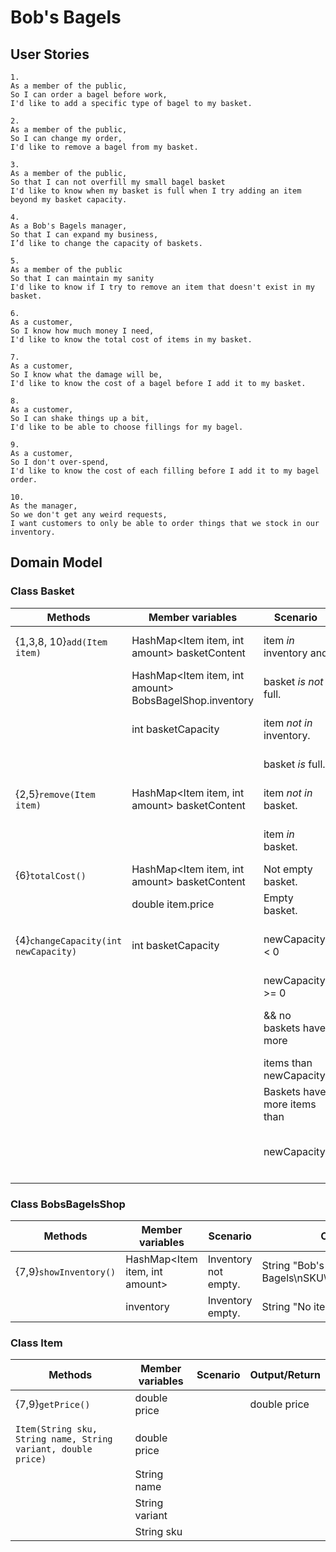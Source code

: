 # Bob's Bagels


## User Stories
```
1.
As a member of the public,
So I can order a bagel before work,
I'd like to add a specific type of bagel to my basket.
```

```
2.
As a member of the public,
So I can change my order,
I'd like to remove a bagel from my basket.
```

```
3.
As a member of the public,
So that I can not overfill my small bagel basket
I'd like to know when my basket is full when I try adding an item beyond my basket capacity.
```

```
4.
As a Bob's Bagels manager,
So that I can expand my business,
I’d like to change the capacity of baskets.
```

```
5.
As a member of the public
So that I can maintain my sanity
I'd like to know if I try to remove an item that doesn't exist in my basket.
```

```
6.
As a customer,
So I know how much money I need,
I'd like to know the total cost of items in my basket.
```

```
7.
As a customer,
So I know what the damage will be,
I'd like to know the cost of a bagel before I add it to my basket.
```

```
8.
As a customer,
So I can shake things up a bit,
I'd like to be able to choose fillings for my bagel.
```

```
9.
As a customer,
So I don't over-spend,
I'd like to know the cost of each filling before I add it to my bagel order.
```

```
10.
As the manager,
So we don't get any weird requests,
I want customers to only be able to order things that we stock in our inventory.
```

## Domain Model

### Class Basket

| Methods                              | Member variables                                       | Scenario                     | Output/return                                  |
|--------------------------------------|--------------------------------------------------------|------------------------------|------------------------------------------------|
| {1,3,8, 10}`add(Item item)`          | HashMap<Item item, int amount> basketContent           | item *in* inventory and      | String "Item *item* added to basket."          |
|                                      | HashMap<Item item, int amount> BobsBagelShop.inventory | basket *is not* full.        |                                                |
|                                      | int basketCapacity                                     | item *not in* inventory.     | String "Chosen item not in stock."             |
|                                      |                                                        | basket *is* full.            | String "Basket is full."                       |
| {2,5}`remove(Item item)`             | HashMap<Item item, int amount> basketContent           | item *not in* basket.        | String "Item *item* not in basket."            |
|                                      |                                                        | item *in* basket.            | String "Item *item* removed from basket."      |
| {6}`totalCost()`                     | HashMap<Item item, int amount> basketContent           | Not empty basket.            | double price                                   |
|                                      | double item.price                                      | Empty basket.                | double price = 0.0.                            |
| {4}`changeCapacity(int newCapacity)` | int basketCapacity                                     | newCapacity < 0              | String "New capacity must be non negative."    |
|                                      |                                                        | newCapacity >= 0             |                                                |
|                                      |                                                        | && no baskets have more      | String "New basket capacity is *newCapacity*." |
|                                      |                                                        | items than newCapacity.      |                                                |
|                                      |                                                        | Baskets have more items than | String "New capacity must be larger than       |
|                                      |                                                        | newCapacity.                 | number of items currently in basket."          |
|                                      |                                                        |                              |                                                |

### Class BobsBagelsShop

| Methods                              | Member variables               | Scenario                     | Output/Return                                         |
|--------------------------------------|--------------------------------|------------------------------|-------------------------------------------------------|
| {7,9}`showInventory()`               | HashMap<Item item, int amount> | Inventory not empty.         | String "Bob's Bagels\nSKU\tPrice\tName\tVariant\n..." |
|                                      | inventory                      | Inventory empty.             | String "No items in stock."                           |


### Class Item

| Methods                                                       | Member variables | Scenario | Output/Return |
|---------------------------------------------------------------|------------------|----------|---------------|
| {7,9}`getPrice()`                                             | double price     |          | double price  |
|                                                               |                  |          |               |
| `Item(String sku, String name, String variant, double price)` | double price     |          |               |
|                                                               | String name      |          |               |
|                                                               | String variant   |          |               |
|                                                               | String sku       |          |               |

